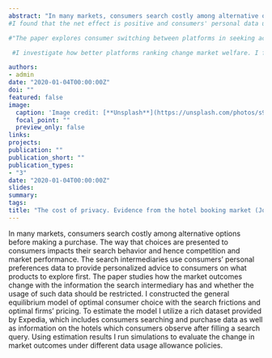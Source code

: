 ```yaml
---
abstract: "In many markets, consumers search costly among alternative options before making a purchase. The way that choices are presented to consumers impacts their search behavior and hence competition and market performance. The search intermediaries use consumers’ personal preferences data to provide personalized advice to consumers on what products to explore first. The paper studies how the market outcomes change with the information the search intermediary has and whether the usage of such data should be restricted. I constructed the general equilibrium model of optimal consumer choice with the search frictions and optimal firms’ pricing. To estimate the model I utilize a rich dataset provided by Expedia, which includes consumers searching and purchase data as well as information on the hotels which consumers observe after filling a search query. Using estimation results I run simulations to evaluate the change in market outcomes under different data usage allowance policies."
#I found that the net effect is positive and consumers' personal data usage restrictions are harmful to consumers and the whole economy.

#"The paper explores consumer switching between platforms in seeking access to the content provided by the platforms. The platforms manage consumer switching by providing access to the exclusive content not available on other platforms. The steering has a long-term effect, making consumers to stay on the new platform, even if they no longer have access to this exclusive content. Using rich and unique panel data from an internet service provider, I estimate the mechanism described above."

 #I investigate how better platforms ranking change market welfare. I found that the restrictions for platforms on the usage of consumers' personal data to provide better product ranking are harmful to consumers and the whole economy. That is due to two effects. On the one hand, better product ranking, based on the consumer’s personal preferences helps consumers easier and faster search products. Hence, consumers visit fewer firms, which increases consumer welfare by reducing search expenditures. But on the other hand, the reduction in the consumers’ search intensity provides higher market power to firms because consumers explore fewer products. This leads to higher prices and decreases consumers' welfare. I found that the net effect is positive and consumers' personal data usage restrictions are harmful to consumers and the whole economy.

authors:
- admin
date: "2020-01-04T00:00:00Z"
doi: ""
featured: false
image:
  caption: 'Image credit: [**Unsplash**](https://unsplash.com/photos/s9CC2SKySJM)'
  focal_point: ""
  preview_only: false
links:
projects:
publication: ""
publication_short: ""
publication_types:
- "3"
date: "2020-01-04T00:00:00Z"
slides:
summary:
tags:
title: "The cost of privacy. Evidence from the hotel booking market (Job Market Paper)"
---
```

In many markets, consumers search costly among alternative options before making a purchase. The way that choices are presented to consumers impacts their search behavior and hence competition and market performance. The search intermediaries use consumers’ personal preferences data to provide personalized advice to consumers on what products to explore first. The paper studies how the market outcomes change with the information the search intermediary has and whether the usage of such data should be restricted. I constructed the general equilibrium model of optimal consumer choice with the search frictions and optimal firms’ pricing. To estimate the model I utilize a rich dataset provided by Expedia, which includes consumers searching and purchase data as well as information on the hotels which consumers observe after filling a search query. Using estimation results I run simulations to evaluate the change in market outcomes under different data usage allowance policies.
